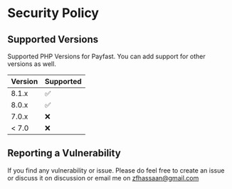 # Security Policy

## Supported Versions

Supported PHP Versions for Payfast. You can add support for other versions as well.

| Version | Supported          |
| ------- | ------------------ |
| 8.1.x   | :white_check_mark: |
| 8.0.x   | :white_check_mark: |
| 7.0.x   | :x:                |
| < 7.0   | :x:                |

## Reporting a Vulnerability

If you find any vulnerability or issue. Please do feel free to create an issue or discuss it on discussion or email me on zfhassaan@gmail.com
